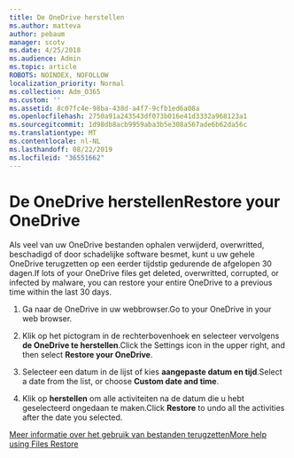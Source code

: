 ```yaml
---
title: De OneDrive herstellen
ms.author: matteva
author: pebaum
manager: scotv
ms.date: 4/25/2018
ms.audience: Admin
ms.topic: article
ROBOTS: NOINDEX, NOFOLLOW
localization_priority: Normal
ms.collection: Adm_O365
ms.custom: ''
ms.assetid: 8c07fc4e-98ba-438d-a4f7-9cfb1ed6a08a
ms.openlocfilehash: 2750a91a243543df073b016e41d3332a968123a1
ms.sourcegitcommit: 1d98db8acb9959aba3b5e308a567ade6b62da56c
ms.translationtype: MT
ms.contentlocale: nl-NL
ms.lasthandoff: 08/22/2019
ms.locfileid: "36551662"
---
```

# <a name="restore-your-onedrive"></a><span data-ttu-id="feab5-102">De OneDrive herstellen</span><span class="sxs-lookup"><span data-stu-id="feab5-102">Restore your OneDrive</span></span>

<span data-ttu-id="feab5-103">Als veel van uw OneDrive bestanden ophalen verwijderd, overwritted, beschadigd of door schadelijke software besmet, kunt u uw gehele OneDrive terugzetten op een eerder tijdstip gedurende de afgelopen 30 dagen.</span><span class="sxs-lookup"><span data-stu-id="feab5-103">If lots of your OneDrive files get deleted, overwritted, corrupted, or infected by malware, you can restore your entire OneDrive to a previous time within the last 30 days.</span></span>
  
1. <span data-ttu-id="feab5-104">Ga naar de OneDrive in uw webbrowser.</span><span class="sxs-lookup"><span data-stu-id="feab5-104">Go to your OneDrive in your web browser.</span></span>
    
2. <span data-ttu-id="feab5-105">Klik op het pictogram in de rechterbovenhoek en selecteer vervolgens **de OneDrive te herstellen**.</span><span class="sxs-lookup"><span data-stu-id="feab5-105">Click the Settings icon in the upper right, and then select **Restore your OneDrive**.</span></span>
    
3. <span data-ttu-id="feab5-106">Selecteer een datum in de lijst of kies **aangepaste datum en tijd**.</span><span class="sxs-lookup"><span data-stu-id="feab5-106">Select a date from the list, or choose **Custom date and time**.</span></span>
    
4. <span data-ttu-id="feab5-107">Klik op **herstellen** om alle activiteiten na de datum die u hebt geselecteerd ongedaan te maken.</span><span class="sxs-lookup"><span data-stu-id="feab5-107">Click **Restore** to undo all the activities after the date you selected.</span></span> 
    
[<span data-ttu-id="feab5-108">Meer informatie over het gebruik van bestanden terugzetten</span><span class="sxs-lookup"><span data-stu-id="feab5-108">More help using Files Restore</span></span>](https://go.microsoft.com/fwlink/?linkid=872874)
  

